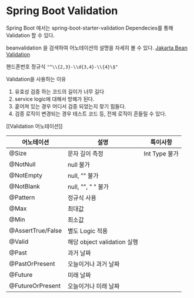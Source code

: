 # Spring Boot Validation

Spring Boot 에서는
spring-boot-starter-validation  Dependecies를 통해 Validation 할 수 있다.

beanvalidation 을 검색하여 어노테이션의 설명을 자세히 볼 수 있다.
[Jakarta Bean Validation](https://beanvalidation.org/2.0/spec/)

핸드폰번호 정규식
`"^\\{2,3}-\\d{3,4}-\\{4}\$"`



Validation을 사용하는 이유
1. 유효성 검증 하는 코드의 길이가 너무 길다
2. service logic에 대해서 방해가 된다.
3. 흩어져 있는 경우 어디서 검증 되었는지 찾기 힘들다.
4. 검증 로직이 변경되는 경우 테스트 코드 등, 전체 로직이 흔들릴 수 있다.



[[Validation 어노테이션]]

| 어노테이션             | 설명                      | 특이사항        |
| ----------------- | ----------------------- | ----------- |
| @Size             | 문자 길이 측정                | Int Type 불가 |
| @NotNull          | null 불가                 |             |
| @NotEmpty         | null, "" 불가             |             |
| @NotBlank         | null, "", " " 불가        |             |
| @Pattern          | 정규식 사용                  |             |
| @Max              | 최대값                     |             |
| @Min              | 최소값                     |             |
| @AssertTrue/False | 별도 Logic 적용             |             |
| @Valid            | 해당 object validation 실행 |             |
| @Past             | 과거 날짜                   |             |
| @PastOrPresent    | 오늘이거나 과거 날짜             |             |
| @Future           | 미래 날짜                   |             |
| @FutureOrPresent  | 오늘이거나 미래 날짜             |             |
